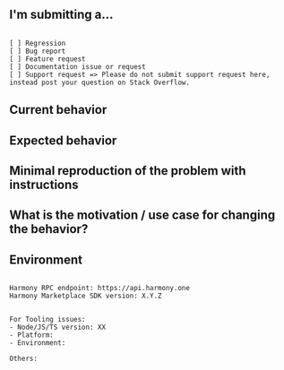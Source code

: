 <!--
PLEASE HELP US PROCESS GITHUB ISSUES FASTER BY PROVIDING THE FOLLOWING INFORMATION.

ISSUES MISSING IMPORTANT INFORMATION MAY BE CLOSED WITHOUT INVESTIGATION.
-->

## I'm submitting a...
<!-- 
Please search GitHub for a similar issue or PR before submitting.
Check one of the following options with "x" -->
<pre><code>
[ ] Regression <!--(a behavior that used to work and stopped working in a new release)-->
[ ] Bug report
[ ] Feature request
[ ] Documentation issue or request
[ ] Support request => Please do not submit support request here, instead post your question on Stack Overflow.
</code></pre>

## Current behavior
<!-- Describe how the issue manifests. -->

## Expected behavior
<!-- Describe what the desired behavior would be. -->

## Minimal reproduction of the problem with instructions
<!-- Please share a repo, a gist, or step-by-step instructions. -->

## What is the motivation / use case for changing the behavior?
<!-- Describe the motivation or the concrete use case. -->

## Environment

<pre><code>
Harmony RPC endpoint: https://api.harmony.one <!-- `mainnet or testnet` -->
Harmony Marketplace SDK version: X.Y.Z
<!-- Check whether this is still an issue in the most recent version -->
 
For Tooling issues:
- Node/JS/TS version: XX  <!-- run `node --version` -->
- Platform:  <!-- Mac, Linux, Windows -->
- Environment:  <!-- Browser, Server -->

Others:
<!-- Anything else relevant?  Operating system version, IDE, package manager, ... -->
</code></pre>
